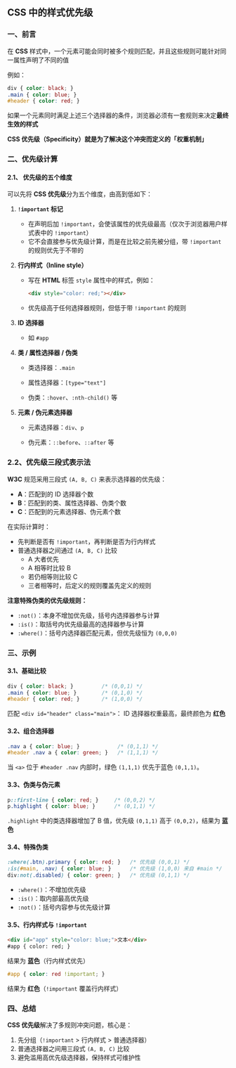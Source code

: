 ## CSS 中的样式优先级

### 一、前言

在 **CSS** 样式中，一个元素可能会同时被多个规则匹配，并且这些规则可能针对同一属性声明了不同的值

例如：

```css
div { color: black; }
.main { color: blue; }
#header { color: red; }
```

如果一个元素同时满足上述三个选择器的条件，浏览器必须有一套规则来决定**最终生效的样式**

**CSS 优先级（Specificity）**就是为了解决这个冲突而定义的**「权重机制」**

### 二、优先级计算

#### 2.1、 优先级的五个维度

可以先将 **CSS 优先级**分为五个维度，由高到低如下：

1. **`!important` 标记**

   - 在声明后加 `!important`，会使该属性的优先级最高（仅次于浏览器用户样式表中的 `!important`）
   - 它不会直接参与优先级计算，而是在比较之前先被分组，带 `!important` 的规则优先于不带的

2. **行内样式（Inline style）**

   - 写在 **HTML** 标签 `style` 属性中的样式，例如：

     ```html
     <div style="color: red;"></div>
     ```

   - 优先级高于任何选择器规则，但低于带 `!important` 的规则

3. **ID 选择器**

   - 如 `#app`

     <!--每出现一个 ID，权重加 1，在三段式中记作 A -->

4. **类 / 属性选择器 / 伪类**

   - 类选择器：`.main`

   - 属性选择器：`[type="text"]`

   - 伪类：`:hover`、`:nth-child()` 等

      <!--每出现一个，权重加 1，在三段式中记作 B -->

5. **元素 / 伪元素选择器**

   - 元素选择器：`div`、`p`
   
   - 伪元素：`::before`、`::after` 等
   
     <!--每出现一个，权重加 1，在三段式中记作 C -->

### 2.2、优先级三段式表示法

**W3C** 规范采用三段式 `(A, B, C)` 来表示选择器的优先级：

- **A**：匹配到的 ID 选择器个数
- **B**：匹配到的类、属性选择器、伪类个数
- **C**：匹配到的元素选择器、伪元素个数

在实际计算时：

- 先判断是否有 `!important`，再判断是否为行内样式
- 普通选择器之间通过 `(A, B, C)` 比较
  - A 大者优先
  - A 相等时比较 B
  - 若仍相等则比较 C
  - 三者相等时，后定义的规则覆盖先定义的规则


**注意特殊伪类的优先级规则：**

- `:not()`：本身不增加优先级，括号内选择器参与计算
- `:is()`：取括号内优先级最高的选择器参与计算
- `:where()`：括号内选择器匹配元素，但优先级恒为 `(0,0,0)`

### 三、示例

#### 3.1、基础比较

```css
div { color: black; }         /* (0,0,1) */
.main { color: blue; }        /* (0,1,0) */
#header { color: red; }       /* (1,0,0) */
```

匹配 `<div id="header" class="main">`： ID 选择器权重最高，最终颜色为 **红色**

#### 3.2、组合选择器

```css
.nav a { color: blue; }            /* (0,1,1) */
#header .nav a { color: green; }   /* (1,1,1) */
```

当 `<a>` 位于 `#header .nav` 内部时，绿色 `(1,1,1)` 优先于蓝色 `(0,1,1)`。

#### 3.3、伪类与伪元素

```css
p::first-line { color: red; }     /* (0,0,2) */
p.highlight { color: blue; }      /* (0,1,1) */
```

`.highlight` 中的类选择器增加了 B 值，优先级 `(0,1,1)` 高于 `(0,0,2)`，结果为 **蓝色**

#### 3.4、特殊伪类

```css
:where(.btn).primary { color: red; }   /* 优先级 (0,0,1) */
:is(#main, .nav) { color: blue; }      /* 优先级 (1,0,0) 来自 #main */
div:not(.disabled) { color: green; }   /* 优先级 (0,1,1) */
```

- `:where()`：不增加优先级
- `:is()`：取内部最高优先级
- `:not()`：括号内容参与优先级计算

#### 3.5、行内样式与 `!important`

```html
<div id="app" style="color: blue;">文本</div>
#app { color: red; }
```

结果为 **蓝色**（行内样式优先）

```css
#app { color: red !important; }
```

结果为 **红色**（`!important` 覆盖行内样式）

### 四、**总结**

 **CSS 优先级**解决了多规则冲突问题，核心是：

1. 先分组（`!important` > 行内样式 > 普通选择器）
2. 普通选择器之间用三段式 `(A, B, C)` 比较
3. 避免滥用高优先级选择器，保持样式可维护性
